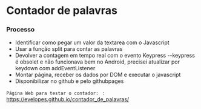 # Contador de palavras

### Processo

- Identificar como pegar um valor da textarea com o Javascript
- Usar a função split para contar as palavras
- Devolver a contagem em tempo real com o evento Keypress
  --keypress é obsolet e não funcionava bem no Android, precisei atualizar por keydown com addEventListener
- Montar página, receber os dados por DOM e executar o javascript
- Disponibilizar no github e pelo githubpages

`Página Web para testar o contador: ` : <https://evelopes.github.io/contador_de_palavras/>
